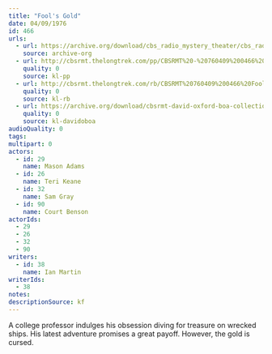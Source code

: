 ```yaml
---
title: "Fool's Gold"
date: 04/09/1976
id: 466
urls: 
  - url: https://archive.org/download/cbs_radio_mystery_theater/cbs_radio_mystery_theater-0451-0500.zip/cbs_radio_mystery_theater-0451-0500%2Fcbsrmt_0466_fools_gold.mp3
    source: archive-org
  - url: http://cbsrmt.thelongtrek.com/pp/CBSRMT%20-%20760409%200466%20Fool%27s%20Gold_pp.mp3
    quality: 0
    source: kl-pp
  - url: http://cbsrmt.thelongtrek.com/rb/CBSRMT%20760409%200466%20Fool%27s%20Gold_wuwm.mp3
    quality: 0
    source: kl-rb
  - url: https://archive.org/download/cbsrmt-david-oxford-boa-collection/CBSRMT-760409-0466-Fool's-Gold-(128-44)_WBBM-JE-{BoA}.mp3
    quality: 0
    source: kl-davidoboa
audioQuality: 0
tags: 
multipart: 0
actors:  
  - id: 29
    name: Mason Adams  
  - id: 26
    name: Teri Keane  
  - id: 32
    name: Sam Gray  
  - id: 90
    name: Court Benson
actorIds:  
  - 29  
  - 26  
  - 32  
  - 90
writers:  
  - id: 38
    name: Ian Martin
writerIds:  
  - 38
notes: 
descriptionSource: kf
---
```

A college professor indulges his obsession diving for treasure on wrecked ships. His latest adventure promises a great payoff. However, the gold is cursed.
